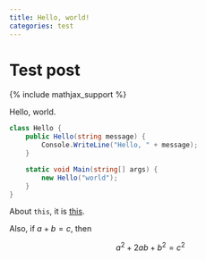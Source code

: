 ```yaml
---
title: Hello, world!
categories: test
---
```


# Test post

{% include mathjax_support %}

Hello, world.

```csharp
class Hello {
    public Hello(string message) {
        Console.WriteLine("Hello, " + message);
    }

    static void Main(string[] args) {
        new Hello("world");
    }
}
```

About `this`, it is [this](/).

Also, if $a+b=c$, then

$$ a^2 + 2ab + b^2 = c^2$$
